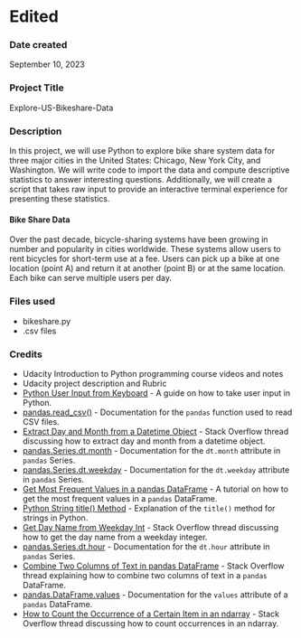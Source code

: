 # Edited

### Date created
September 10, 2023

### Project Title
Explore-US-Bikeshare-Data

### Description
In this project, we will use Python to explore bike share system data for three major cities in the United States: Chicago, New York City, and Washington. We will write code to import the data and compute descriptive statistics to answer interesting questions. Additionally, we will create a script that takes raw input to provide an interactive terminal experience for presenting these statistics.

#### Bike Share Data
Over the past decade, bicycle-sharing systems have been growing in number and popularity in cities worldwide. These systems allow users to rent bicycles for short-term use at a fee. Users can pick up a bike at one location (point A) and return it at another (point B) or at the same location. Each bike can serve multiple users per day.

### Files used
- bikeshare.py
- .csv files

### Credits 
- Udacity Introduction to Python programming course videos and notes
- Udacity project description and Rubric
- [Python User Input from Keyboard](https://www.askpython.com/python/examples/python-user-input#:~:text=Python%20User%20Input%20from%20Keyboard%20%E2%80%93%20input%20%28%29,for%20the%20user%20input.%20...) - A guide on how to take user input in Python.
- [pandas.read_csv()](https://pandas.pydata.org/pandas-docs/stable/reference/api/pandas.read_csv.html) - Documentation for the `pandas` function used to read CSV files.
- [Extract Day and Month from a Datetime Object](https://stackoverflow.com/questions/51603690/extract-day-and-month-from-a-datetime-object) - Stack Overflow thread discussing how to extract day and month from a datetime object.
- [pandas.Series.dt.month](https://pandas.pydata.org/pandas-docs/stable/reference/api/pandas.Series.dt.month.html) - Documentation for the `dt.month` attribute in `pandas` Series.
- [pandas.Series.dt.weekday](https://pandas.pydata.org/docs/reference/api/pandas.Series.dt.weekday.html) - Documentation for the `dt.weekday` attribute in `pandas` Series.
- [Get Most Frequent Values in a pandas DataFrame](https://datascientyst.com/get-most-frequent-values-pandas-dataframe/#:~:text=To%20get%20the%20most%20frequent,value%20that%20appears%20most%20often.) - A tutorial on how to get the most frequent values in a `pandas` DataFrame.
- [Python String title() Method](https://www.tutorialspoint.com/python/string_title.htm#:~:text=Python%20String%20title%20%28%29%20Method%201%20Description.%20Python,shows%20the%20usage%20of%20title%20%28%29%20method.) - Explanation of the `title()` method for strings in Python.
- [Get Day Name from Weekday Int](https://stackoverflow.com/questions/36341484/get-day-name-from-weekday-int) - Stack Overflow thread discussing how to get the day name from a weekday integer.
- [pandas.Series.dt.hour](https://pandas.pydata.org/docs/reference/api/pandas.Series.dt.hour.html) - Documentation for the `dt.hour` attribute in `pandas` Series.
- [Combine Two Columns of Text in pandas DataFrame](https://stackoverflow.com/questions/19377969/how-to-count-the-occurrence-of-certain-item-in-an-ndarray) - Stack Overflow thread explaining how to combine two columns of text in a `pandas` DataFrame.
- [pandas.DataFrame.values](https://pandas.pydata.org/docs/reference/api/pandas.DataFrame.values.html) - Documentation for the `values` attribute of a `pandas` DataFrame.
- [How to Count the Occurrence of a Certain Item in an ndarray](https://stackoverflow.com/questions/28663856/how-to-count-the-occurrence-of-certain-item-in-an-ndarray) - Stack Overflow thread discussing how to count occurrences in an ndarray.
